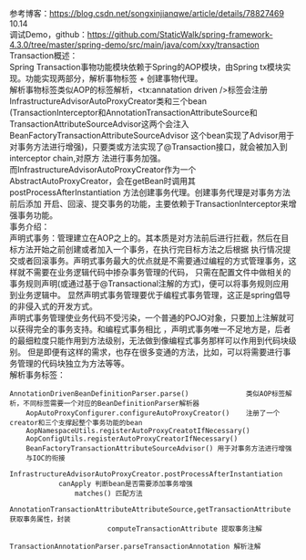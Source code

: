参考博客：https://blog.csdn.net/songxinjianqwe/article/details/78827469    
10.14   
调试Demo，github：https://github.com/StaticWalk/spring-framework-4.3.0/tree/master/spring-demo/src/main/java/com/xxy/transaction    
Transaction概述：   
Spring Transaction事物功能模块依赖于Spring的AOP模块，由Spring tx模块实现。功能实现两部分，解析事物标签 + 创建事物代理。   
解析事物标签类似AOP的标签解析，<tx:annatation driven />标签会注册InfrastructureAdvisorAutoProxyCreator类和三个bean
(TransactionInterceptor和AnnotationTransactionAttributeSource和TransactionAttributeSourceAdvisor这两个会注入BeanFactoryTransactionAttributeSourceAdvisor
这个bean实现了Advisor用于对事务方法进行增强)，只要类或方法实现了@Transaction接口，就会被加入到interceptor chain,对原方
法进行事务加强。   
而InfrastructureAdvisorAutoProxyCreator作为一个 AbstractAutoProxyCreator，会在getBean时调用其postProcessAfterInstantiation
方法创建事务代理。创建事务代理是对事务方法前后添加 开启、回滚、提交事务的功能，主要依赖于TransactionInterceptor来增强事务功能。   
事务介绍：   
声明式事务：管理建立在AOP之上的。其本质是对方法前后进行拦截，然后在目标方法开始之前创建或者加入一个事务，在执行完目标方法之后根据
执行情况提交或者回滚事务。声明式事务最大的优点就是不需要通过编程的方式管理事务，这样就不需要在业务逻辑代码中掺杂事务管理的代码，
只需在配置文件中做相关的事务规则声明(或通过基于@Transactional注解的方式)，便可以将事务规则应用到业务逻辑中。 
显然声明式事务管理要优于编程式事务管理，这正是spring倡导的非侵入式的开发方式。    
声明式事务管理使业务代码不受污染，一个普通的POJO对象，只要加上注解就可以获得完全的事务支持。和编程式事务相比
，声明式事务唯一不足地方是，后者的最细粒度只能作用到方法级别，无法做到像编程式事务那样可以作用到代码块级别。
但是即便有这样的需求，也存在很多变通的方法，比如，可以将需要进行事务管理的代码块独立为方法等等。     
解析事务标签：  
```angularjs
AnnotationDrivenBeanDefinitionParser.parse()              类似AOP标签解析，不同标签需要一个对应的BeanDefinitionParser解析器
    AopAutoProxyConfigurer.configureAutoProxyCreator()    注册了一个creator和三个支撑起整个事务功能的bean
    AopNamespaceUtils.registerAutoProxyCreatotIfNecessary()    
    AopConfigUtils.registerAutoProxyCreatorIfNecessary()   
    BeanFactoryTransactionAttributeSourceAdvisor() 用于对事务方法进行增强
    与IOC的衔接
        InfrastructureAdvisorAutoProxyCreator.postProcessAfterInstantiation
            canApply 判断bean是否需要添加事务增强
                matches() 匹配方法
                    AnnotationTransactionAttributeAttributeSource,getTransactionAttribute 获取事务属性，封装
                        computeTransactionAttribute 提取事务注解
                            TransactionAnnotationParser.parseTransactionAnnotation 解析注解
    
```




